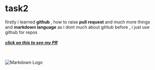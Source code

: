 # task2

firstly i learned **github** , how to raise **pull request** and much more things
and **markdown language** as i dont much about gihtub before , i just use github for repos
<br></br>
***[click on this to see my ***PR***](https://github.com/technojam/Hacktoberfest-2020-Baby/pull/191)***

<br></br>
![Markdown Logo](file:///C:/Users/hp/OneDrive/Desktop/task_2/Screenshot%20(101).png)

